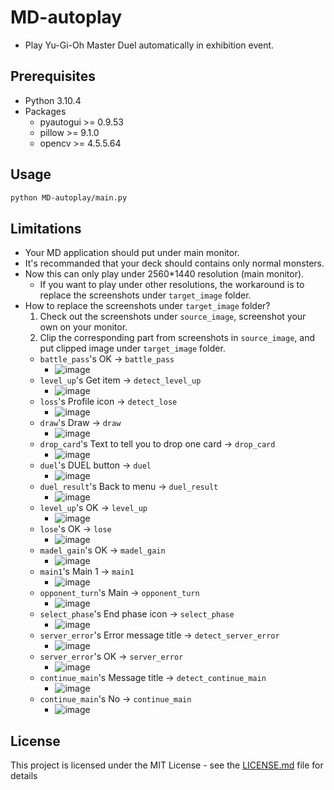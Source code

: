 # MD-autoplay
* Play Yu-Gi-Oh Master Duel automatically in exhibition event.
## Prerequisites
* Python 3.10.4
* Packages
  * pyautogui >= 0.9.53
  * pillow >= 9.1.0
  * opencv >= 4.5.5.64
## Usage
```bash
python MD-autoplay/main.py
```
## Limitations
* Your MD application should put under main monitor.
* It's recommanded that your deck should contains only normal monsters.
* Now this can only play under 2560\*1440 resolution (main monitor).
  * If you want to play under other resolutions, the workaround is to replace the screenshots under `target_image` folder.
* How to replace the screenshots under `target_image` folder?
  1. Check out the screenshots under `source_image`, screenshot your own on your monitor.
  2. Clip the corresponding part from screenshots in `source_image`, and put clipped image under `target_image` folder.
    * `battle_pass`'s OK -> `battle_pass`
      * ![image](https://user-images.githubusercontent.com/12276433/168253209-20b8ed19-ac12-4dcc-92a7-932d4985a97b.png)
    * `level_up`'s Get item -> `detect_level_up`
      * ![image](https://user-images.githubusercontent.com/12276433/168253408-4a0c3583-3d60-4498-8aea-efdc20d5c254.png)
    * `loss`'s Profile icon -> `detect_lose`
      * ![image](https://user-images.githubusercontent.com/12276433/168254087-ddfe46af-f207-49e6-9cca-08074f1edd9d.png)
    * `draw`'s Draw -> `draw`
      * ![image](https://user-images.githubusercontent.com/12276433/168253935-44fc4989-a4fb-41fd-bc63-6f8d31429dc5.png)
    * `drop_card`'s Text to tell you to drop one card -> `drop_card`
      * ![image](https://user-images.githubusercontent.com/12276433/168254254-ebf046eb-a7f1-449a-9235-8784432ebbaa.png)
    * `duel`'s DUEL button -> `duel`
      * ![image](https://user-images.githubusercontent.com/12276433/168254376-f1a79a1a-4bcd-4258-938d-39b8287e2ea0.png)
    * `duel_result`'s Back to menu -> `duel_result`
      * ![image](https://user-images.githubusercontent.com/12276433/168254596-1da5bc1a-e26f-4b63-9e15-fcd14b33184d.png)
    * `level_up`'s OK -> `level_up`
      * ![image](https://user-images.githubusercontent.com/12276433/168254702-af537191-37f3-49c3-98d0-e7f713d9aa09.png)
    * `lose`'s OK -> `lose`
      * ![image](https://user-images.githubusercontent.com/12276433/168254804-1181569a-c809-452f-899b-453fee4cf3b7.png)
    * `madel_gain`'s OK -> `madel_gain`
      * ![image](https://user-images.githubusercontent.com/12276433/168254892-1994a17f-536c-4cdd-b0b6-864b50efda71.png)
    * `main1`'s Main 1 -> `main1`
      * ![image](https://user-images.githubusercontent.com/12276433/168254996-61c02dd3-1279-4755-b816-cb5d578114ab.png)
    * `opponent_turn`'s Main -> `opponent_turn`
      * ![image](https://user-images.githubusercontent.com/12276433/168255207-2dd0e4b2-4409-4154-849f-ce8e3fa0eb65.png)
    * `select_phase`'s End phase icon -> `select_phase`
      * ![image](https://user-images.githubusercontent.com/12276433/168255334-96f182d3-1822-45ef-80c5-65c9c3c19063.png)
    * `server_error`'s Error message title -> `detect_server_error`
      * ![image](https://user-images.githubusercontent.com/12276433/168343161-59c904fd-6455-4f9f-8bae-e24a06f36c16.png)
    * `server_error`'s OK -> `server_error`
      * ![image](https://user-images.githubusercontent.com/12276433/168343540-0bca7f66-e893-4d6c-a08c-9453454c774e.png)
    * `continue_main`'s Message title -> `detect_continue_main`
      * ![image](https://user-images.githubusercontent.com/12276433/168443421-9403acf3-8f6b-414d-a7bd-034ed29c38ce.png)
    * `continue_main`'s No -> `continue_main`
      * ![image](https://user-images.githubusercontent.com/12276433/168443433-48c07bc5-8980-401e-b1c0-24432a5398c1.png)
## License
This project is licensed under the MIT License - see the [LICENSE.md](LICENSE) file for details
